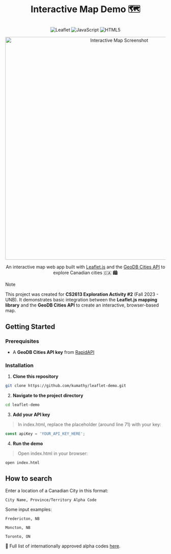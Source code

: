 # <p align="center">Interactive Map Demo 🗺️</p>

<p align="center">
  <img alt="Leaflet" src="https://img.shields.io/badge/Leaflet-199900?style=for-the-badge&logo=leaflet&logoColor=white">
  <img alt="JavaScript" src="https://img.shields.io/badge/JavaScript-F7DF1E?style=for-the-badge&logo=javascript&logoColor=black">
  <img alt="HTML5" src="https://img.shields.io/badge/HTML5-E34F26?style=for-the-badge&logo=html5&logoColor=white">
</p>

<p align="center">
  <img src="https://github.com/CS2613-FA23/explorationactivity2-anh-tran2106/assets/84007510/d6c51aa4-ddf5-410d-b6fd-b3a48b3faf29" alt="Interactive Map Screenshot" width="700"/>
</p>

<p align="center">An interactive map web app built with 
  <a href="https://leafletjs.com/">Leaflet.js</a> and the 
  <a href="https://rapidapi.com/wirefreethought/api/geodb-cities">GeoDB Cities API</a> to explore Canadian cities 🇨🇦 🏙️
</p>

> [!NOTE]
> This project was created for **CS2613 Exploration Activity #2** (Fall 2023 - UNB). It demonstrates basic integration between the **Leaflet.js mapping library** and the **GeoDB Cities API** to create an interactive, browser-based map.

## Getting Started

### Prerequisites
- A **GeoDB Cities API key** from [RapidAPI](https://rapidapi.com/wirefreethought/api/geodb-cities)

### Installation

1. **Clone this repository**
```bash
git clone https://github.com/kumathy/leaflet-demo.git
```

2. **Navigate to the project directory**
```bash
cd leaflet-demo
```

3. **Add your API key**

> In index.html, replace the placeholder (around line 71) with your key:
```js
const apiKey = 'YOUR_API_KEY_HERE';
```

4. **Run the demo**

> Open index.html in your browser:
```bash
open index.html
```

## How to search
Enter a location of a Canadian City in this format:
```
City Name, Province/Territory Alpha Code
```

Some input examples:
```
Fredericton, NB
```
```
Moncton, NB
```
```
Toronto, ON
```

📘 Full list of internationally approved alpha codes [here](https://www12.statcan.gc.ca/census-recensement/2021/ref/dict/tab/index-eng.cfm?ID=t1_8).

